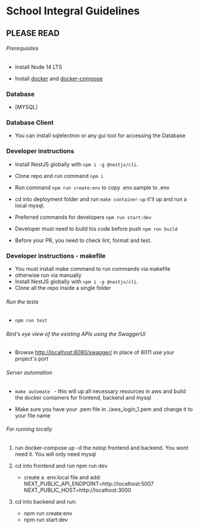 # School Integral Guidelines

## PLEASE READ


###### Prerequisites

- Install Node 14 LTS

- Install [docker](https://docs.docker.com/get-docker/) and [docker-compose](https://docs.docker.com/compose/install/)

### Database

- [MYSQL]

### Database Client

- You can install sqlelectron or any gui tool for accessing the Database

### Developer instructions

- Install NestJS globally with `npm i -g @nestjs/cli`.
- Clone repo and run command `npm i`
- Run command `npm run create:env` to copy .env.sample to .env
- cd into deployment folder and run `make container-up` it'll up and run a local mysql.

- Preferred commands for developers
  `npm run start:dev`
- Developer must need to build his code before push
  `npm run build`
- Before your PR, you need to check lint, format and test.

### Developer instructions - makefile

- You must install make command to run commands via makefile
- otherwise run via manually
- Install NestJS globally with `npm i -g @nestjs/cli`.
- Clone all the repo inside a single folder

###### Run the tests

- `npm run test`

###### Bird's eye view of the existing APIs using the SwaggerUI

- Browse <http://localhost:8080/swagger/>
  in place of 8011 use your project's port

###### Server automation

- `make automate ` - this will up all necessary resources in aws and build the docker containers for frontend, backend and mysql

- Make sure you have your .pem file in ./aws_login_1.pem  and change it to your file name 


###### For running locally

1. run docker-compose up -d  the nstop frontend and backend. You wont need it. You will only need mysql

2. cd into frontend and run npm run dev
    - create a .env.local file and add:
      NEXT_PUBLIC_API_ENDPOINT=http://localhost:5007
      NEXT_PUBLIC_HOST=http://localhost:3000
3. cd into backend and run:
    - npm run create:env
    - npm run start:dev




